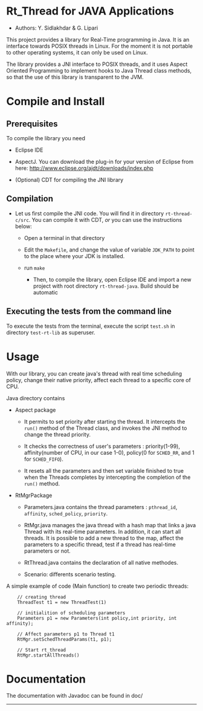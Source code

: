 # Rt_Thread for JAVA Applications

- Authors: Y. Sidlakhdar & G. Lipari

This project provides a library for Real-Time programming in Java. It
is an interface towards POSIX threads in Linux. For the moment it
is not portable to other operating systems, it can only be used on Linux.

The library provides a JNI interface to POSIX threads, and it uses
Aspect Oriented Programming to implement hooks to Java Thread class
methods, so that the use of this library is transparent to the JVM. 
	
# Compile and Install

## Prerequisites

To compile the library you need
- Eclipse IDE

- AspectJ. You can download the plug-in for your version of Eclipse from here:
http://www.eclipse.org/ajdt/downloads/index.php

- (Optional) CDT for compiling the JNI library 

## Compilation

* Let us first compile the JNI code. You will find it in directory
`rt-thread-c/src`. You can compile it with CDT, _or_ you can use
the instructions below:

	* Open a terminal in that directory

	* Edit the `Makefile`, and change the value of variable `JDK_PATH` to
	   point to the place where your JDK is installed.

	* run `make`
	
		* Then, to compile the library, open Eclipse IDE and import a new
		project with root directory `rt-thread-java`. Build should be automatic

## Executing the tests from the command line

To execute the tests from the terminal, execute the script `test.sh` in
directory `test-rt-lib` as superuser. 

# Usage

With our library, you can create java's thread with real time
scheduling policy, change their native priority, affect each thread to
a specific core of CPU.

Java directory contains

* Aspect package

 	* It permits to set priority after starting the thread. It intercepts
	the `run()` method of the Thread class, and invokes the JNI method
   	to change the thread priority.

	* It checks the correctness of user's parameters : priority(1-99),
	affinity(number of CPU, in our case 1-0), policy(0 for `SCHED_RR`,
   	and 1 for `SCHED_FIFO`).
	
	* It resets all the parameters and then set variable finished to true
   	when the Threads completes by intercepting the completion of the
   	`run()` method.

* RtMgrPackage

	* Parameters.java contains the thread parameters : `pthread_id`,
	`affinity`, `sched_policy`, `priority`.

	* RtMgr.java manages the java thread with a hash map that links a
	java Thread with its real-time parameters. In addition, it can start
	all threads.  It is possible to add a new thread to the map, affect
	the parameters to a specific thread, test if a thread has real-time
	parameters or not.

	* RtThread.java contains the declaration of all native methodes.

	* Scenario: differents scenario testing.


A simple example of code (Main function) to create two periodic threads:

		// creating thread
		ThreadTest t1 = new ThreadTest(1)

		// initialition of scheduling parameters 	
		Parameters p1 = new Parameters(int policy,int priority, int affinity);
		
		// Affect parameters p1 to Thread t1
		RtMgr.setSchedThreadParams(t1, p1);

		// Start rt_thread
		RtMgr.startAllThreads()

# Documentation

   The documentation with Javadoc can be found in doc/


----

		
		    





 
